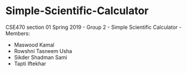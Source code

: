 # Simple-Scientific-Calculator

CSE470 section 01 Spring 2019 -
Group 2 -
Simple Scientific Calculator -
Members:
* Maswood Kamal
* Rowshni Tasneem Usha
* Sikder Shadman Sami
* Tapti Iftekhar
